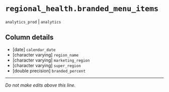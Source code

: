 # `regional_health.branded_menu_items`
`analytics_prod` | `analytics`

## Column details
* [date]      `calendar_date`
* [character varying] `region_name`
* [character varying] `marketing_region`
* [character varying] `super_region`
* [double precision] `branded_percent`

-------------------------------------------------------------------------------
*Do not make edits above this line.*
